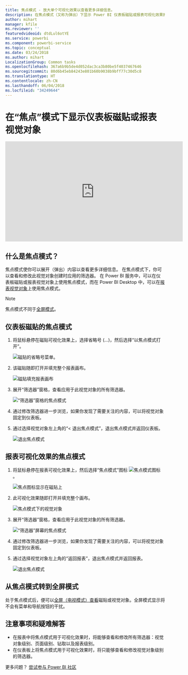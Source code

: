 ```yaml
---
title: 焦点模式 - 放大单个可视化效果以查看更多详细信息。
description: 在焦点模式（又称为弹出）下显示 Power BI 仪表板磁贴或报表可视化效果的文档。
author: mihart
manager: kfile
ms.reviewer: ''
featuredvideoid: dtdLul6otYE
ms.service: powerbi
ms.component: powerbi-service
ms.topic: conceptual
ms.date: 03/24/2018
ms.author: mihart
LocalizationGroup: Common tasks
ms.openlocfilehash: 367a6b9b5de4d052dac3ca3b80be5f4037467646
ms.sourcegitcommit: 80d6b45eb84243e801b60b9038b9bff77c30d5c8
ms.translationtype: HT
ms.contentlocale: zh-CN
ms.lasthandoff: 06/04/2018
ms.locfileid: "34249644"
---
```

# <a name="display-a-dashboard-tile-or-report-visual-in-focus-mode"></a>在“焦点”模式下显示仪表板磁贴或报表视觉对象

<iframe width="560" height="315" src="https://www.youtube.com/embed/dtdLul6otYE" frameborder="0" allowfullscreen></iframe>


## <a name="what-is-focus-mode"></a>什么是焦点模式？

焦点模式使你可以展开（弹出）内容以查看更多详细信息。  在焦点模式下，你可以查看和修改此视觉对象创建时应用的筛选器。  在 Power BI 服务中，可以在仪表板磁贴或报表视觉对象上使用焦点模式，而在 Power BI Desktop 中，可以在[报表视觉对象](desktop-report-view.md)上使用焦点模式。

> [!NOTE]
> 焦点模式不同于[全屏模式](service-fullscreen-mode.md)。
> 


## <a name="focus-mode-for-dashboard-tiles"></a>仪表板磁贴的焦点模式

1. 将鼠标悬停在磁贴可视化效果上，选择省略号 (...)，然后选择“以焦点模式打开”。 

    ![磁贴的省略号菜单](media/service-focus-mode/power-bi-dashboard-focus-mode.png)。

2. 该磁贴随即打开并填充整个报表画布。 

   ![磁贴填充报表画布](media/service-focus-mode/power-bi-tile-focus.png)

3. 展开“筛选器”窗格，查看应用于此视觉对象的所有筛选器。
   
   ![“筛选器”窗格的焦点模式](media/service-focus-mode/power-bi-focus-filters.png)

4. 通过修改筛选器进一步浏览，如果你发现了需要关注的内容，可以将视觉对象固定到仪表板。

5. 通过选择视觉对象左上角的“< 退出焦点模式”，退出焦点模式并返回仪表板。
   
    ![退出焦点模式](media/service-focus-mode/power-bi-tile-exit-focus.png)    


## <a name="focus-mode-for-report-visualizations"></a>报表可视化效果的焦点模式

1. 将鼠标悬停在报表可视化效果上，然后选择“焦点模式”图标 ![焦点模式图标](media/service-focus-mode/pbi_popout.jpg)。  
   
   ![焦点图标显示在磁贴上](media/service-focus-mode/power-bi-hover-focus.png)
2. 此可视化效果随即打开并填充整个画布。 

   ![焦点模式下的视觉对象](media/service-focus-mode/power-bi-display-focus-newer2.png)
3. 展开“筛选器”窗格，查看应用于此视觉对象的所有筛选器。
   
   ![“筛选器”屏幕的焦点模式](media/service-focus-mode/power-bi-display-focus-filters.png)
4. 通过修改筛选器进一步浏览，如果你发现了需要关注的内容，可以将视觉对象固定到仪表板。   
5. 通过选择视觉对象左上角的“返回报表”，退出焦点模式并返回报表。 
   
    ![退出焦点模式](media/service-focus-mode/power-bi-exit-focus-report.png)  

## <a name="go-from-focus-mode-to-full-screen-mode"></a>从焦点模式转到全屏模式
处于焦点模式后，便可以[全屏（电视模式）查看](service-fullscreen-mode.md)磁贴或视觉对象。全屏模式显示将不会有菜单和导航按钮的干扰。

## <a name="considerations-and-troubleshooting"></a>注意事项和疑难解答
* 在报表中将焦点模式用于可视化效果时，将能够查看和修改所有筛选器：视觉对象级别、页面级别、钻取以及报表级别。    
* 在仪表板上将焦点模式用于可视化效果时，将只能够查看和修改视觉对象级别的筛选器。

更多问题？ [尝试参与 Power BI 社区](http://community.powerbi.com/)

